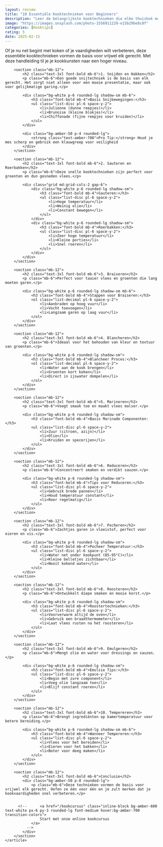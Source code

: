 ```yaml
---
layout: review
title: "10 Essentiële Kooktechnieken voor Beginners"
description: "Leer de belangrijkste kooktechnieken die elke thuiskok moet kennen voor betere gerechten"
image: "https://images.unsplash.com/photo-1556911220-e15b29be8c8f"
categories: [Kooktips]
rating: 5
date: 2025-02-15
---
```

<main class="container mx-auto px-4 py-12 max-w-4xl">
    <article class="prose prose-lg max-w-none">
        <div class="mb-12">
            <p class="text-xl leading-relaxed">
                Of je nu net begint met koken of je vaardigheden wilt verbeteren, deze essentiële kooktechnieken vormen de basis voor vrijwel elk gerecht. Met deze handleiding til je je kookkunsten naar een hoger niveau.
            </p>
        </div>

        <section class="mb-12">
            <h2 class="text-3xl font-bold mb-6">1. Snijden en Hakken</h2>
            <p class="mb-6">Een goede snijtechniek is de basis van elk gerecht. Het zorgt niet alleen voor een mooie presentatie, maar ook voor gelijkmatige garing.</p>
            
            <div class="bg-white p-6 rounded-lg shadow-sm mb-6">
                <h3 class="font-bold mb-4">Basis Snijbewegingen:</h3>
                <ul class="list-disc pl-6 space-y-2">
                    <li>Julienne (dunne reepjes)</li>
                    <li>Brunoise (kleine blokjes)</li>
                    <li>Chiffonade (fijne reepjes voor kruiden)</li>
                </ul>
            </div>

            <div class="bg-amber-50 p-4 rounded-lg">
                <strong class="text-amber-700">Pro Tip:</strong> Houd je mes scherp en gebruik een klauwgreep voor veiligheid
            </div>
        </section>

        <section class="mb-12">
            <h2 class="text-3xl font-bold mb-6">2. Sauteren en Roerbakken</h2>
            <p class="mb-6">Deze snelle kooktechnieken zijn perfect voor groenten en dun gesneden vlees.</p>
            
            <div class="grid md:grid-cols-2 gap-6">
                <div class="bg-white p-6 rounded-lg shadow-sm">
                    <h3 class="font-bold mb-4">Sauteren:</h3>
                    <ul class="list-disc pl-6 space-y-2">
                        <li>Hoge temperatuur</li>
                        <li>Weinig olie</li>
                        <li>Constant bewegen</li>
                    </ul>
                </div>
                <div class="bg-white p-6 rounded-lg shadow-sm">
                    <h3 class="font-bold mb-4">Roerbakken:</h3>
                    <ul class="list-disc pl-6 space-y-2">
                        <li>Zeer hoge temperatuur</li>
                        <li>Kleine porties</li>
                        <li>Snel roeren</li>
                    </ul>
                </div>
            </div>
        </section>

        <section class="mb-12">
            <h2 class="text-3xl font-bold mb-6">3. Braiseren</h2>
            <p class="mb-6">Perfect voor taaier vlees en groenten die lang moeten garen.</p>
            
            <div class="bg-white p-6 rounded-lg shadow-sm mb-6">
                <h3 class="font-bold mb-4">Stappen voor Braiseren:</h3>
                <ol class="list-decimal pl-6 space-y-2">
                    <li>Aanbraden op hoog vuur</li>
                    <li>Vocht toevoegen</li>
                    <li>Langzaam garen op laag vuur</li>
                </ol>
            </div>
        </section>

        <section class="mb-12">
            <h2 class="text-3xl font-bold mb-6">4. Blancheren</h2>
            <p class="mb-6">Ideaal voor het behouden van kleur en textuur van groenten.</p>
            
            <div class="bg-white p-6 rounded-lg shadow-sm">
                <h3 class="font-bold mb-4">Blancheer Proces:</h3>
                <ol class="list-decimal pl-6 space-y-2">
                    <li>Water aan de kook brengen</li>
                    <li>Groenten kort koken</li>
                    <li>Direct in ijswater dompelen</li>
                </ol>
            </div>
        </section>

        <section class="mb-12">
            <h2 class="text-3xl font-bold mb-6">5. Marineren</h2>
            <p class="mb-6">Voegt smaak toe en maakt vlees malser.</p>
            
            <div class="bg-white p-6 rounded-lg shadow-sm">
                <h3 class="font-bold mb-4">Basis Marinade Componenten:</h3>
                <ul class="list-disc pl-6 space-y-2">
                    <li>Zuur (citroen, azijn)</li>
                    <li>Olie</li>
                    <li>Kruiden en specerijen</li>
                </ul>
            </div>
        </section>

        <section class="mb-12">
            <h2 class="text-3xl font-bold mb-6">6. Reduceren</h2>
            <p class="mb-6">Concentreert smaken en verdikt sauzen.</p>
            
            <div class="bg-white p-6 rounded-lg shadow-sm">
                <h3 class="font-bold mb-4">Tips voor Reduceren:</h3>
                <ul class="list-disc pl-6 space-y-2">
                    <li>Gebruik brede pannen</li>
                    <li>Houd temperatuur constant</li>
                    <li>Roer regelmatig</li>
                </ul>
            </div>
        </section>

        <section class="mb-12">
            <h2 class="text-3xl font-bold mb-6">7. Pocheren</h2>
            <p class="mb-6">Zachtjes garen in vloeistof, perfect voor eieren en vis.</p>
            
            <div class="bg-white p-6 rounded-lg shadow-sm">
                <h3 class="font-bold mb-4">Pocheer Temperatuur:</h3>
                <ul class="list-disc pl-6 space-y-2">
                    <li>Water net onder kookpunt (85-95°C)</li>
                    <li>Kleine belletjes zichtbaar</li>
                    <li>Nooit kokend water</li>
                </ul>
            </div>
        </section>

        <section class="mb-12">
            <h2 class="text-3xl font-bold mb-6">8. Roosteren</h2>
            <p class="mb-6">Ontwikkelt diepe smaken en mooie korst.</p>
            
            <div class="bg-white p-6 rounded-lg shadow-sm">
                <h3 class="font-bold mb-4">Roostertechnieken:</h3>
                <ul class="list-disc pl-6 space-y-2">
                    <li>Voorverwarm altijd de oven</li>
                    <li>Gebruik een braadthermometer</li>
                    <li>Laat vlees rusten na het roosteren</li>
                </ul>
            </div>
        </section>

        <section class="mb-12">
            <h2 class="text-3xl font-bold mb-6">9. Emulgeren</h2>
            <p class="mb-6">Mengt olie en water voor dressings en sauzen.</p>
            
            <div class="bg-white p-6 rounded-lg shadow-sm">
                <h3 class="font-bold mb-4">Emulsie Tips:</h3>
                <ul class="list-disc pl-6 space-y-2">
                    <li>Begin met zure component</li>
                    <li>Voeg olie langzaam toe</li>
                    <li>Blijf constant roeren</li>
                </ul>
            </div>
        </section>

        <section class="mb-12">
            <h2 class="text-3xl font-bold mb-6">10. Tempereren</h2>
            <p class="mb-6">Brengt ingrediënten op kamertemperatuur voor betere bereiding.</p>
            
            <div class="bg-white p-6 rounded-lg shadow-sm mb-6">
                <h3 class="font-bold mb-4">Wanneer Tempereren:</h3>
                <ul class="list-disc pl-6 space-y-2">
                    <li>Vlees voor het bereiden</li>
                    <li>Eieren voor het bakken</li>
                    <li>Boter voor deeg maken</li>
                </ul>
            </div>
        </section>

        <section class="mb-12">
            <h2 class="text-3xl font-bold mb-6">Conclusie</h2>
            <div class="bg-amber-50 p-8 rounded-lg">
                <p class="mb-6">Deze technieken vormen de basis voor vrijwel elk gerecht. Oefen ze één voor één en je zult merken dat je kookvaardigheden snel verbeteren.</p>
          
          
          <!--      <a href="/kookcursus" class="inline-block bg-amber-600 text-white px-6 py-3 rounded-lg font-medium hover:bg-amber-700 transition-colors">
                    Start met onze online kookcursus
                </a>
              -->  
            </div>
        </section>
    </article>
</main>